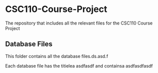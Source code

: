 # CSC110-Course-Project
The repository that includes all the relevant files for the CSC110 Course Project

## Database Files
This folder contains all the database files.ds.asd.f

Each database file has the titielea asdfasdf and containsa asdfasdfasdf
